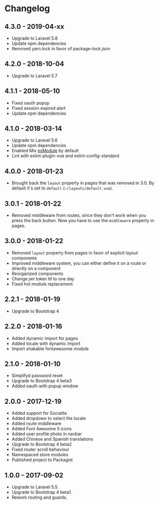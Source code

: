 # Changelog

## 4.3.0 - 2019-04-xx

- Upgrade to Laravel 5.8
- Update npm dependencies
- Removed yarn.lock in favor of package-lock.json

## 4.2.0 - 2018-10-04

- Upgrade to Laravel 5.7

## 4.1.1 - 2018-05-10

- Fixed oauth popup
- Fixed session expired alert
- Update npm dependencies

## 4.1.0 - 2018-03-14

- Upgrade to Laravel 5.6
- Update npm dependencies
- Enabled Mix [esModule](https://github.com/JeffreyWay/laravel-mix/pull/1526#issuecomment-373044182) by default
- Lint with eslint-plugin-vue and eslint-config-standard 

## 4.0.0 - 2018-01-23

- Brought back the `layout` property in pages that was removed in 3.0. By default it's set to `default` (`~/layouts/default.vue`).

## 3.0.1 - 2018-01-22

- Removed middleware from routes, since they don't work when you press the back button. Now you have to use the `middleware` property in pages.

## 3.0.0 - 2018-01-22

- Removed `layout` property from pages in favor of explicit layout components
- Improved middleware system, you can either define it on a route or directly on a component
- Reorganized components
- Change jwt token ttl to one day
- Fixed  hot module replacement

## 2.2.1 - 2018-01-19

- Upgrade to Bootstrap 4

## 2.2.0 - 2018-01-16

- Added dynamic import for pages
- Added locale with dynamic import
- Import shakable fontawesome module

## 2.1.0 - 2018-01-10

- Simplifyd password reset
- Upgrade to Bootstrap 4 beta3
- Added oauth with popup window

## 2.0.0 - 2017-12-19

- Added support for Socialite
- Added dropdown to select the locale 
- Added route middleware 
- Added Font Awesome 5 icons
- Added user profile photo in navbar
- Added Chinese and Spanish translations
- Upgrade to Bootstrap 4 beta2
- Fixed router scroll behaviour
- Namespaced store modules  
- Published project to Packagist 

## 1.0.0 - 2017-09-02

- Upgrade to Laravel 5.5.
- Upgrade to Bootstrap 4 beta1.
- Rework routing and guards.
